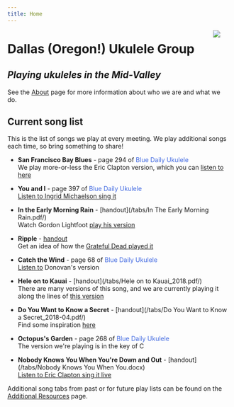 ```yaml
---
title: Home
---
```


<img src=/img/four.ukes.png/ style="max-width:20%;min-width:40px;float:right;" />

# Dallas (Oregon!) Ukulele Group

## _Playing ukuleles in the Mid-Valley_

See the [About](/about/) page for more information about who we are and what we do.
 
## Current song list

This is the list of songs we play at every meeting.  We play additional songs each time, so bring something to share!

+ **San Francisco Bay Blues** - page 294 of <span style="color:royalblue">Blue Daily Ukulele</span>  
We play more-or-less the Eric Clapton version, which you can [listen to here](https://www.youtube.com/watch?v=qKi3ruCmZxk)  

+ **You and I** - page 397 of <span style="color:royalblue">Blue Daily Ukulele</span>  
[Listen to Ingrid Michaelson sing it](https://www.youtube.com/watch?v=XdEN1b-dwlw)  

+ **In the Early Morning Rain** - [handout](/tabs/In The Early Morning Rain.pdf/)  
Watch Gordon Lightfoot [play his version](https://www.youtube.com/watch?v=1pqttl9aWm0)  

+ **Ripple** - [handout](/tabs/Ripple.pdf/)  
Get an idea of how the [Grateful Dead played it](https://www.youtube.com/watch?v=671AgW9xSiA)  

+ **Catch the Wind** - page 68 of <span style="color:royalblue">Blue Daily Ukulele</span>  
[Listen to](https://www.youtube.com/watch?v=J8hjEYTpwE8) Donovan's version  

+ **Hele on to Kauai** - [handout](/tabs/Hele on to Kauai_2018.pdf/)  
There are many versions of this song, and we are currently playing it along the lines of [this version](https://www.youtube.com/watch?v=YQecYn0AKYg)  

+ **Do You Want to Know a Secret** - [handout](/tabs/Do You Want to Know a Secret_2018-04.pdf/)  
Find some inspiration [here](https://www.youtube.com/watch?v=tdATosVaJsU)  

+ **Octopus's Garden** - page 268 of <span style="color:royalblue">Blue Daily Ukulele</span>  
The version we're playing is in the key of C

+ **Nobody Knows You When You're Down and Out** - [handout](/tabs/Nobody Knows You When You.docx)  
[Listen to Eric Clapton sing it live](https://www.youtube.com/watch?v=0b-OHZI1Q5w)

 
Additional song tabs from past or for future play lists can be found on the [Additional Resources](/additional/) page.

